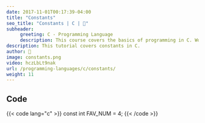 ```yaml
---
date: 2017-11-01T00:17:39-04:00
title: "Constants"
seo_title: "Constants | C | 🦒"
subheader:
     greeting: C - Programming Language
     description: This course covers the basics of programming in C. Work your way through the videos/articles and I'll teach you everything you need to know to start your programming journey!
description: This tutorial covers constants in C.
author: 🦒
image: constants.png
video: hczLbLt9nak
url: /programming-languages/c/constants/
weight: 11
---
```


## Code

{{< code lang="c" >}}
const int FAV_NUM = 4;
{{< /code >}}